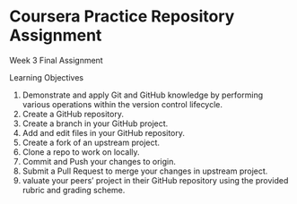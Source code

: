 # Coursera Practice Repository Assignment

Week 3 Final Assignment

Learning Objectives
1. Demonstrate and apply Git and GitHub knowledge by performing various operations within the version control lifecycle.
2. Create a GitHub repository.
3. Create a branch in your GitHub project.
4. Add and edit files in your GitHub repository.
5. Create a fork of an upstream project.
6. Clone a repo to work on locally.
7. Commit and Push your changes to origin.
8. Submit a Pull Request to merge your changes in upstream project.
9. valuate your peers’ project in their GitHub repository using the provided rubric and grading scheme.

